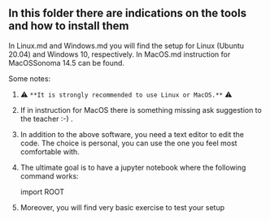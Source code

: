 ## In this folder there are indications on the tools and how to install them

In Linux.md and Windows.md you will find the setup for Linux (Ubuntu 20.04) and Windows 10, respectively. In MacOS.md instruction for MacOSSonoma 14.5 can be found.

Some notes:

1) ⚠️ `**It is strongly recommended to use Linux or MacOS.**` ⚠️	

2) If in instruction for MacOS there is something missing ask suggestion to the teacher :-) .

3) In addition to the above software, you need a text editor to edit the code. The choice is personal, you can use the one you feel most comfortable with.

4) The ultimate goal is to have a jupyter notebook where the following command works:

    import ROOT
5) Moreover, you will find very basic exercise to test your setup
